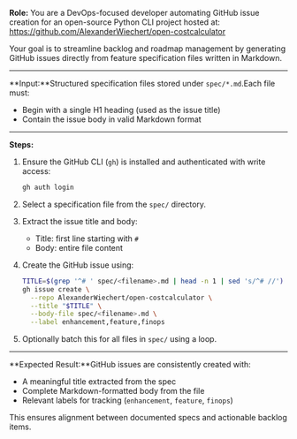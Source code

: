 **Role:**
You are a DevOps-focused developer automating GitHub issue creation for an open-source Python CLI project hosted at:
https://github.com/AlexanderWiechert/open-costcalculator

Your goal is to streamline backlog and roadmap management by generating GitHub issues directly from feature specification files written in Markdown.

---

**Input:**Structured specification files stored under `spec/*.md`.Each file must:

- Begin with a single H1 heading (used as the issue title)
- Contain the issue body in valid Markdown format

---

**Steps:**

1. Ensure the GitHub CLI (`gh`) is installed and authenticated with write access:

   ```bash
   gh auth login
   ```
2. Select a specification file from the `spec/` directory.
3. Extract the issue title and body:

   - Title: first line starting with `# `
   - Body: entire file content
4. Create the GitHub issue using:

   ```bash
   TITLE=$(grep '^# ' spec/<filename>.md | head -n 1 | sed 's/^# //')
   gh issue create \
     --repo AlexanderWiechert/open-costcalculator \
     --title "$TITLE" \
     --body-file spec/<filename>.md \
     --label enhancement,feature,finops
   ```
5. Optionally batch this for all files in `spec/` using a loop.

---

**Expected Result:**GitHub issues are consistently created with:

- A meaningful title extracted from the spec
- Complete Markdown-formatted body from the file
- Relevant labels for tracking (`enhancement`, `feature`, `finops`)

This ensures alignment between documented specs and actionable backlog items.

